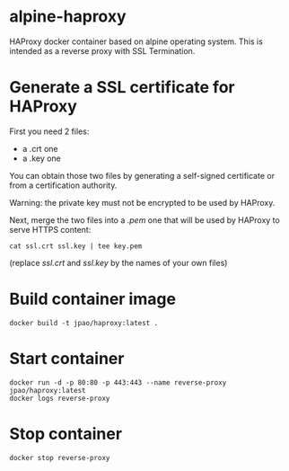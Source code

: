 # alpine-haproxy
HAProxy docker container based on alpine operating system. This is intended as a reverse proxy with SSL Termination.

# Generate a SSL certificate for HAProxy

First you need 2 files:
* a .crt one
* a .key one

You can obtain those two files by generating a self-signed certificate or from a certification authority.

Warning: the private key must not be encrypted to be used by HAProxy.

Next, merge the two files into a *.pem* one that will be used by HAProxy to serve HTTPS content:

```shell
cat ssl.crt ssl.key | tee key.pem
```
(replace *ssl.crt* and *ssl.key* by the names of your own files)

# Build container image

```shell
docker build -t jpao/haproxy:latest .
```

# Start container

```shell
docker run -d -p 80:80 -p 443:443 --name reverse-proxy jpao/haproxy:latest
docker logs reverse-proxy
```

# Stop container

```shell
docker stop reverse-proxy
```
